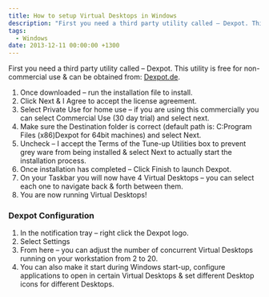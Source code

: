 ```yaml
---
title: How to setup Virtual Desktops in Windows
description: "First you need a third party utility called – Dexpot. This utility is free for non-commercial use & can be obtained from: Dexpot.de ."
tags:
  - Windows
date: 2013-12-11 00:00:00 +1300
---
```

First you need a third party utility called – Dexpot. This utility is free for non-commercial use & can be obtained from: <a href="http://Dexpot.de" target="_blank">Dexpot.de</a>.

  1. Once downloaded – run the installation file to install.
  2. Click Next & I Agree to accept the license agreement.
  3. Select Private Use for home use – if you are using this commercially you can select Commercial Use (30 day trial) and select next.
  4. Make sure the Destination folder is correct (default path is: C:Program Files (x86)Dexpot for 64bit machines) and select Next.
  5. Uncheck – I accept the Terms of the Tune-up Utilities box to prevent grey ware from being installed & select Next to actually start the installation process.
  6. Once installation has completed – Click Finish to launch Dexpot.
  7. On your Taskbar you will now have 4 Virtual Desktops – you can select each one to navigate back & forth between them.
  9. You are now running Virtual Desktops!

### Dexpot Configuration
  
  1. In the notification tray – right click the Dexpot logo.
  2. Select Settings
  3. From here – you can adjust the number of concurrent Virtual Desktops running on your workstation from 2 to 20.
  4. You can also make it start during Windows start-up, configure applications to open in certain Virtual Desktops & set different Desktop icons for different Desktops.
